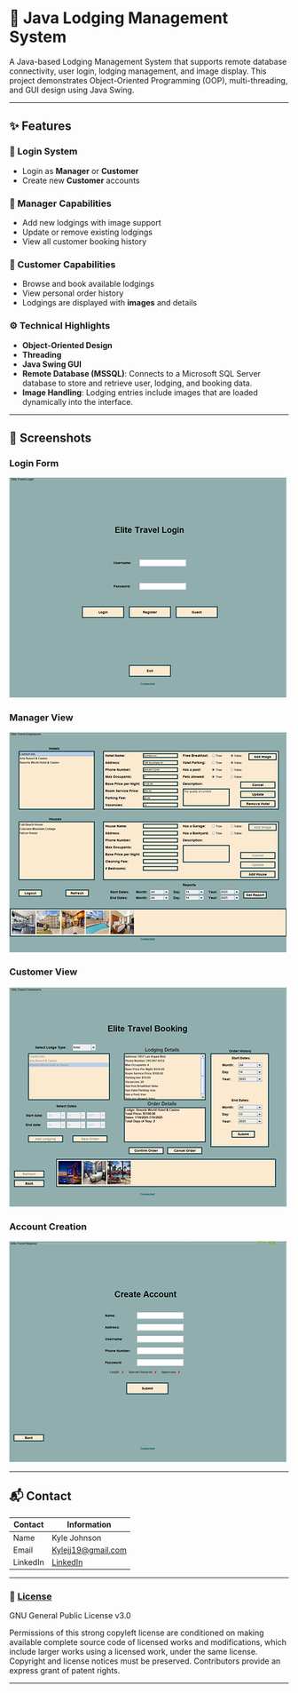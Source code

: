 # 🏨 Java Lodging Management System

A Java-based Lodging Management System that supports remote database connectivity, user login, lodging management, and image display. This project demonstrates Object-Oriented Programming (OOP), multi-threading, and GUI design using Java Swing.

---

## ✨ Features

### 🔑 Login System
- Login as **Manager** or **Customer**
- Create new **Customer** accounts

### 👤 Manager Capabilities
- Add new lodgings with image support
- Update or remove existing lodgings
- View all customer booking history

### 🧳 Customer Capabilities
- Browse and book available lodgings
- View personal order history
- Lodgings are displayed with **images** and details

### ⚙️ Technical Highlights
- **Object-Oriented Design**
- **Threading**
- **Java Swing GUI**
- **Remote Database (MSSQL)**: Connects to a Microsoft SQL Server database to store and retrieve user, lodging, and booking data.
- **Image Handling**: Lodging entries include images that are loaded dynamically into the interface.

---

## 📸 Screenshots  

### Login Form
![Home Page](/VisualPreviews/LoginView.png) 
### Manager View
![Preparing](/VisualPreviews/ManagerView.png) 
### Customer View
![Top Festivals](/VisualPreviews/CustomerView.png) 
### Account Creation
![More Info Screen](/VisualPreviews/AccountCreation.png) 

---

## 📬 Contact

Contact | Information
--------|------
Name | Kyle Johnson
Email | [Kylejj19@gmail.com](mailto:Kylejj19@gmail.com)
LinkedIn | [LinkedIn](https://www.linkedin.com/in/kyle-johnson-845718335/)

---

### 📄 [License](/LICENSE) 
GNU General Public License v3.0

Permissions of this strong copyleft license are conditioned on making available complete source code of licensed works and modifications, which include larger works using a licensed work, under the same license. Copyright and license notices must be preserved. Contributors provide an express grant of patent rights.

---
